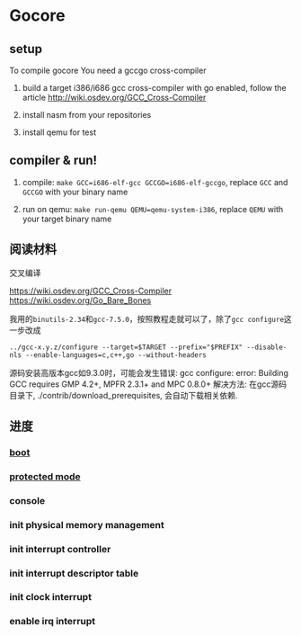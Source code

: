 # Gocore

## setup
To compile gocore You need a gccgo cross-compiler

1. build a target i386/i686 gcc cross-compiler with go enabled, follow the article http://wiki.osdev.org/GCC_Cross-Compiler

2. install nasm from your repositories

3. install qemu for test

## compiler & run!

1. compile: `make GCC=i686-elf-gcc GCCGO=i686-elf-gccgo`, replace `GCC` and `GCCGO` with your binary name

2. run on qemu: `make run-qemu QEMU=qemu-system-i386`, replace `QEMU` with your target binary name

## 阅读材料

交叉编译

https://wiki.osdev.org/GCC_Cross-Compiler
https://wiki.osdev.org/Go_Bare_Bones

我用的`binutils-2.34`和`gcc-7.5.0`，按照教程走就可以了，除了`gcc configure`这一步改成

```
../gcc-x.y.z/configure --target=$TARGET --prefix="$PREFIX" --disable-nls --enable-languages=c,c++,go --without-headers
```

源码安装高版本gcc如9.3.0时，可能会发生错误:
gcc configure: error: Building GCC requires GMP 4.2+, MPFR 2.3.1+ and MPC 0.8.0+
解决方法: 在gcc源码目录下, ./contrib/download_prerequisites, 会自动下载相关依赖.



## 进度

### [boot](https://github.com/zouyonghao/gocore/commit/7a1cfd62e6754b3f45ba82880f856c6912aaa413)

### [protected mode](https://github.com/zouyonghao/gocore/commit/bdbc28aa48d31463361a8cbbe9b9074f9d65f6bd)

### console

### init physical memory management

### init interrupt controller

### init interrupt descriptor table

### init clock interrupt

### enable irq interrupt
